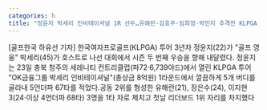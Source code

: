 ```yaml
---
categories: h
title: "정윤지 박세리 인비테이셔널 1R 선두…유해란·김효주·임희정·박민지 추격전 KLPGA OK금융그룹"
---
```

[골프한국 하유선 기자] 한국여자프로골프(KLPGA) 투어 3년차 정윤지(22)가 "골프 영웅" 박세리(45)가 호스트로 나선 대회에서 시즌 두 번째 우승을 향해 내달렸다. 정윤지는 23일 충북 청주의 세레니티 컨트리클럽(파72·6,739야드)에서 열린 KLPGA 투어 "OK금융그룹 박세리 인비테이셔널"(총상금 8억원) 1라운드에서 깔끔하게 5개 버디를 골라내 5언더파 67타를 적었다.공동 2위를 형성한 유해란(21), 장은수(24), 이지현3(24·이상 4언더파 68타) 3명을 1타 차로 제치고 첫날 리더보드 1위 자리를 차지했다